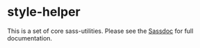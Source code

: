 # style-helper

This is a set of core sass-utilities. Please see the [Sassdoc](https://bitmade.github.io/style-helper) for full documentation.